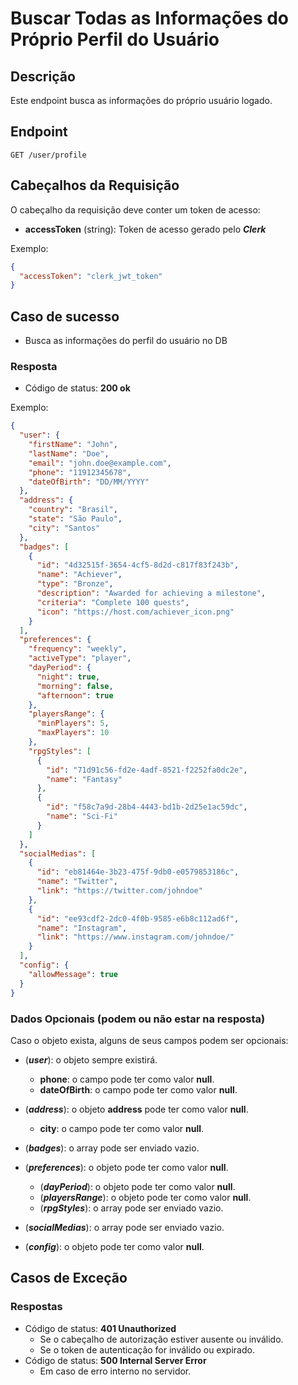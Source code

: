 # Buscar Todas as Informações do Próprio Perfil do Usuário

## Descrição

Este endpoint busca as informações do próprio usuário logado.

## Endpoint

`GET /user/profile`

## Cabeçalhos da Requisição

O cabeçalho da requisição deve conter um token de acesso:

- **accessToken** (string): Token de acesso gerado pelo **_Clerk_**

Exemplo:

```json
{
  "accessToken": "clerk_jwt_token"
}
```

## Caso de sucesso

- Busca as informações do perfil do usuário no DB

### Resposta

- Código de status: **200 ok**

Exemplo:

```json
{
  "user": {
    "firstName": "John",
    "lastName": "Doe",
    "email": "john.doe@example.com",
    "phone": "11912345678",
    "dateOfBirth": "DD/MM/YYYY"
  },
  "address": {
    "country": "Brasil",
    "state": "São Paulo",
    "city": "Santos"
  },
  "badges": [
    {
      "id": "4d32515f-3654-4cf5-8d2d-c817f83f243b",
      "name": "Achiever",
      "type": "Bronze",
      "description": "Awarded for achieving a milestone",
      "criteria": "Complete 100 quests",
      "icon": "https://host.com/achiever_icon.png"
    }
  ],
  "preferences": {
    "frequency": "weekly",
    "activeType": "player",
    "dayPeriod": {
      "night": true,
      "morning": false,
      "afternoon": true
    },
    "playersRange": {
      "minPlayers": 5,
      "maxPlayers": 10
    },
    "rpgStyles": [
      {
        "id": "71d91c56-fd2e-4adf-8521-f2252fa0dc2e",
        "name": "Fantasy"
      },
      {
        "id": "f58c7a9d-28b4-4443-bd1b-2d25e1ac59dc",
        "name": "Sci-Fi"
      }
    ]
  },
  "socialMedias": [
    {
      "id": "eb81464e-3b23-475f-9db0-e0579853186c",
      "name": "Twitter",
      "link": "https://twitter.com/johndoe"
    },
    {
      "id": "ee93cdf2-2dc0-4f0b-9585-e6b8c112ad6f",
      "name": "Instagram",
      "link": "https://www.instagram.com/johndoe/"
    }
  ],
  "config": {
    "allowMessage": true
  }
}
```

### Dados Opcionais (podem ou não estar na resposta)

Caso o objeto exista, alguns de seus campos podem ser opcionais:

- (**_user_**): o objeto sempre existirá.

  - **phone**: o campo pode ter como valor **null**.
  - **dateOfBirth**: o campo pode ter como valor **null**.

- (**_address_**): o objeto **address** pode ter como valor **null**.

  - **city**: o campo pode ter como valor **null**.

- (**_badges_**): o array pode ser enviado vazio.

- (**_preferences_**): o objeto pode ter como valor **null**.

  - (**_dayPeriod_**): o objeto pode ter como valor **null**.
  - (**_playersRange_**): o objeto pode ter como valor **null**.
  - (**_rpgStyles_**): o array pode ser enviado vazio.

- (**_socialMedias_**): o array pode ser enviado vazio.
- (**_config_**): o objeto pode ter como valor **null**.

## Casos de Exceção

### Respostas

- Código de status: **401 Unauthorized**
  - Se o cabeçalho de autorização estiver ausente ou inválido.
  - Se o token de autenticação for inválido ou expirado.
- Código de status: **500 Internal Server Error**
  - Em caso de erro interno no servidor.
